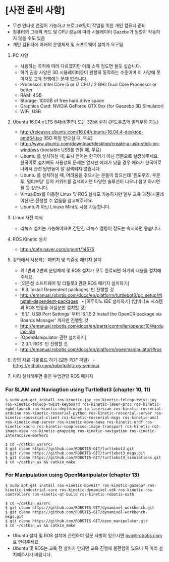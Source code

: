 # [사전 준비 사항]
- 무선 인터넷 연결이 가능하고 프로그래밍이 작업을 위한 개인 컴퓨터 준비
- 컴퓨터의 그래픽 카드 및 CPU 성능에 따라 시뮬레이터 Gazebo가 원할히 작동하지 않을 수도 있음
- 개인 컴퓨터에 아래의 운영체제 및 소프트웨어 설치가 요구됨
 
1. PC 사양
    - 사용하는 목적에 따라 다르겠지만 아래 스펙 정도면 될듯 싶습니다.
    - 하기 권장 사양은 3D 시뮬레이터등이 원할히 동작하는 수준이며 이 사양에 못 미쳐도 교육 진행에는 문제 없습니다.
    - Processor: Intel Core i5 or i7 CPU / 2 GHz Dual Core Processor or better
    - RAM: 4GB 
    - Storage: 100GB of free hard drive space
    - Graphics Card: NVIDIA GeForce GTX 9xx (for Gaezebo 3D Simulator)
    - WiFi, USB

1. Ubuntu 16.04.x LTS 64bit(추천) 또는 32bit 설치 (윈도우즈와 멀티부팅 가능)
   - http://releases.ubuntu.com/16.04/ubuntu-16.04.4-desktop-amd64.iso (ISO 파일 받으실 때, 무료) 
   - http://www.ubuntu.com/download/desktop/create-a-usb-stick-on-windows (bootable USB를 만들 때, 무료)
   - Ubuntu 를 설치하실 때, 표시 언어는 한국어가 아닌 영문으로 설정해주세요. 한국어로 설치해도 사용상의 문제는 없지만 에러가 났을 경우 에러가 한국어로 나와서 관련 답변들이 잘 검색되지 않습니다.
   - Ubuntu 를 설치하실 때, 어려움을 겪으시는 분들이 많으신데 '윈도우즈, 우분투, 멀티부팅'  등의 키워드를 검색하시면 다양한 솔루션이 나오니 참고 하시면 될 듯 싶습니다.
   - VirtualBox를 이용한 Linux 및 ROS 설치도 가능하지만 일부 교육 과정(시뮬레이션)은 진행할 수 없음을 참고해주세요.
   - Ubuntu가 아닌 Linuxe Mint도 사용 가능합니다.
   
1. Linux 사전 지식
    - 리눅스 설치는 가능해야하며 간단한 리눅스 명령어 정도는 숙지하면 좋습니다.

1. ROS Kinetic 설치
   - http://cafe.naver.com/openrt/14575

1. 강의에서 사용되는 패키지 및 의존성 패키지 설치
   - 위 1번과 2번의 운영체제 및 ROS 설치가 모두 완료되면 하기의 내용을 설치해주세요.
   - [의존성 소프트웨어 및 터틀봇3 관련 ROS 패키지 설치하기]
   - '6.3. Install Dependent packages' 만 진행할 것
   - http://emanual.robotis.com/docs/en/platform/turtlebot3/pc_setup/#install-dependent-packages
   - [아두이노 IDE 설치하기] (임베디드 시스템과 ROS 연동을 하실분만 설치할 것)
   - '6.1.1. USB Port Settings' 부터 '6.1.5.2 Install the OpenCR package via Boards Manager' 까지만 진행할 것
   - http://emanual.robotis.com/docs/en/parts/controller/opencr10/#arduino-ide
   - [OpenManipulator 관련 설치하기]
   - '2.3.1. ROS' 만 진행할 것
   - http://emanual.robotis.com/docs/en/platform/openmanipulator/#ros

1. 강의 자료 다운로드 하기 (모든 PDF 파일)
   - https://github.com/robotpilot/ros-seminar

1. 미리 설치해두면 좋은 수업관련 ROS 패키지
### For SLAM and Naviagtion using TurtleBot3 (chapter 10, 11)
```
$ sudo apt-get install ros-kinetic-joy ros-kinetic-teleop-twist-joy ros-kinetic-teleop-twist-keyboard ros-kinetic-laser-proc ros-kinetic-rgbd-launch ros-kinetic-depthimage-to-laserscan ros-kinetic-rosserial-arduino ros-kinetic-rosserial-python ros-kinetic-rosserial-server ros-kinetic-rosserial-client ros-kinetic-rosserial-msgs ros-kinetic-amcl ros-kinetic-map-server ros-kinetic-move-base ros-kinetic-urdf ros-kinetic-xacro ros-kinetic-compressed-image-transport ros-kinetic-rqt-image-view ros-kinetic-gmapping ros-kinetic-navigation ros-kinetic-interactive-markers
```
```
$ cd ~/catkin_ws/src/
$ git clone https://github.com/ROBOTIS-GIT/turtlebot3.git
$ git clone https://github.com/ROBOTIS-GIT/turtlebot3_msgs.git
$ git clone https://github.com/ROBOTIS-GIT/turtlebot3_simulations.git
$ cd ~/catkin_ws && catkin_make
```
### For Manipulation using OpenManipulator (chapter 13)
```
$ sudo apt-get install ros-kinetic-moveit* ros-kinetic-gazebo* ros-kinetic-industrial-core ros-kinetic-dynamixel-sdk ros-kinetic-ros-controllers ros-kinetic-qt-build ros-kinetic-robotis-math
```
```
$ cd ~/catkin_ws/src
$ git clone https://github.com/ROBOTIS-GIT/dynamixel-workbench.git
$ git clone https://github.com/ROBOTIS-GIT/dynamixel-workbench-msgs.git
$ git clone https://github.com/ROBOTIS-GIT/open_manipulator.git
$ cd ~/catkin_ws && catkin_make
```

* Ubuntu 설치 및 ROS 설치에 관련하여 질문 사항이 있으시면 pyo@robotis.com 로 연락주세요.
* Ubuntu 및 ROS는 교육 전 설치가 안되면 교육 진행에 불편함이 있으니 꼭 미리 설치해주시기 바랍니다.
